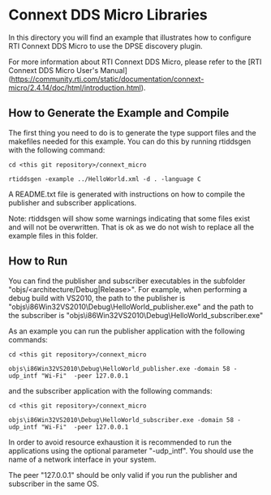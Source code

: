 # Connext DDS Micro Libraries

In this directory you will find an example that illustrates how to configure 
RTI Connext DDS Micro to use the DPSE discovery plugin.

For more information about RTI Connext DDS Micro, please refer to
the [RTI Connext DDS Micro User's Manual]
(https://community.rti.com/static/documentation/connext-micro/2.4.14/doc/html/introduction.html).

## How to Generate the Example and Compile

The first thing you need to do is to generate the type support files and the
makefiles needed for this example. You can do this by running rtiddsgen with
the following command:

```console
cd <this git repository>/connext_micro

rtiddsgen -example ../HelloWorld.xml -d . -language C
```

A README.txt file is generated with instructions on how to compile the publisher
and subscriber applications.

Note: rtiddsgen will show some warnings indicating that some files exist and
will not be overwritten. That is ok as we do not wish to replace all the example
files in this folder.

## How to Run

You can find the publisher and subscriber executables in the subfolder
"objs/<architecture/Debug|Release>". For example, when performing a debug build with VS2010,
the path to the publisher is "objs\i86Win32VS2010\Debug\HelloWorld_publisher.exe"
and the path to the subscriber is "objs\i86Win32VS2010\Debug\HelloWorld_subscriber.exe"

As an example you can run the publisher application with the following commands:

```console
cd <this git repository>/connext_micro

objs\i86Win32VS2010\Debug\HelloWorld_publisher.exe -domain 58 -udp_intf "Wi-Fi"  -peer 127.0.0.1
```

and the subscriber application with the following commands:

```console
cd <this git repository>/connext_micro

objs\i86Win32VS2010\Debug\HelloWorld_subscriber.exe -domain 58 -udp_intf "Wi-Fi"  -peer 127.0.0.1
```

In order to avoid resource exhaustion it is recommended to run the applications
using the optional parameter "-udp_intf". You should use the name of a network
interface in your system.

The peer "127.0.0.1" should be only valid if you run the publisher and subscriber
in the same OS.

